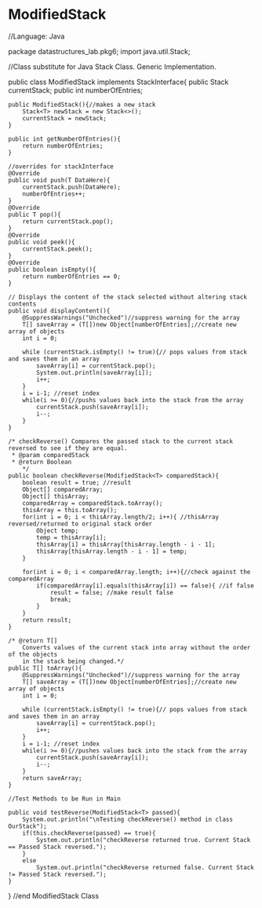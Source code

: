 # ModifiedStack
//Language: Java

package datastructures_lab.pkg6;
import java.util.Stack;

//Class substitute for Java Stack Class. Generic Implementation.

public class ModifiedStack<T> implements StackInterface<T>{
    public Stack<T> currentStack;
    public int numberOfEntries;
    
    public ModifiedStack(){//makes a new stack
        Stack<T> newStack = new Stack<>();
        currentStack = newStack;
    }
    
    public int getNumberOfEntries(){
        return numberOfEntries;
    }
    
    //overrides for stackInterface
    @Override
    public void push(T DataHere){
        currentStack.push(DataHere);
        numberOfEntries++;
    }
    @Override
    public T pop(){
        return currentStack.pop();
    }
    @Override
    public void peek(){
        currentStack.peek();
    }
    @Override
    public boolean isEmpty(){
        return numberOfEntries == 0;
    }
    
    // Displays the content of the stack selected without altering stack contents
    public void displayContent(){
        @SuppressWarnings("Unchecked")//suppress warning for the array
        T[] saveArray = (T[])new Object[numberOfEntries];//create new array of objects
        int i = 0;
        
        while (currentStack.isEmpty() != true){// pops values from stack and saves them in an array
            saveArray[i] = currentStack.pop();
            System.out.println(saveArray[i]);
            i++;
        }
        i = i-1; //reset index
        while(i >= 0){//pushs values back into the stack from the array
            currentStack.push(saveArray[i]);
            i--;
        }
    }
    
    /* checkReverse() Compares the passed stack to the current stack reversed to see if they are equal.
     * @param comparedStack
     * @return Boolean
        */
    public boolean checkReverse(ModifiedStack<T> comparedStack){
        boolean result = true; //result
        Object[] comparedArray;
        Object[] thisArray;
        comparedArray = comparedStack.toArray();
        thisArray = this.toArray();
        for(int i = 0; i < thisArray.length/2; i++){ //thisArray reversed/returned to original stack order
            Object temp;
            temp = thisArray[i];
            thisArray[i] = thisArray[thisArray.length - i - 1];
            thisArray[thisArray.length - i - 1] = temp;
        }
        
        for(int i = 0; i < comparedArray.length; i++){//check against the comparedArray
            if(comparedArray[i].equals(thisArray[i]) == false){ //if false
                result = false; //make result false
                break; 
            }
        }
        return result;
    }
    
    /* @return T[]
        Converts values of the current stack into array without the order of the objects
        in the stack being changed.*/
    public T[] toArray(){
        @SuppressWarnings("Unchecked")//suppress warning for the array
        T[] saveArray = (T[])new Object[numberOfEntries];//create new array of objects
        int i = 0;
        
        while (currentStack.isEmpty() != true){// pops values from stack and saves them in an array
            saveArray[i] = currentStack.pop();
            i++;
        }
        i = i-1; //reset index
        while(i >= 0){//pushes values back into the stack from the array
            currentStack.push(saveArray[i]);
            i--;
        }
        return saveArray;
    }
    
    //Test Methods to be Run in Main
    
    public void testReverse(ModifiedStack<T> passed){
        System.out.println("\nTesting checkReverse() method in class OurStack");
        if(this.checkReverse(passed) == true){
            System.out.println("checkReverse returned true. Current Stack == Passed Stack reversed.");
        }
        else
            System.out.println("checkReverse returned false. Current Stack != Passed Stack reversed.");
    }
    
}
//end ModifiedStack Class
